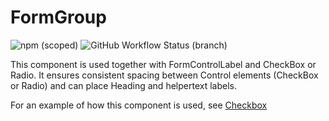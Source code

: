 # FormGroup

![npm (scoped)](https://img.shields.io/npm/v/@gemeente-denhaag/formgroup?logo=npm&style=flat-square)
![GitHub Workflow Status (branch)](https://img.shields.io/github/workflow/status/Gemeente-Denhaag/denhaag-component-library/Build%20and%20deploy%20Storybook%20to%20Azure%20Web%20App/main?logo=github&style=flat-square)

This component is used together with FormControlLabel and CheckBox or Radio.
It ensures consistent spacing between Control elements (CheckBox or Radio) and can place Heading and helpertext labels.

For an example of how this component is used, see [Checkbox](../?path=/docs/components-input-checkbox--default)
